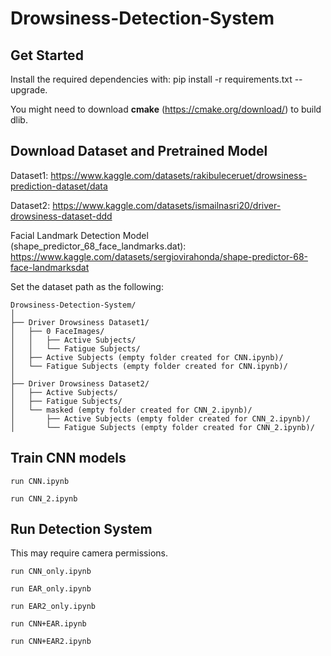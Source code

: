 # Drowsiness-Detection-System

## Get Started

Install the required dependencies with: pip install -r requirements.txt --upgrade.

You might need to download **cmake** (https://cmake.org/download/) to build dlib.

## Download Dataset and Pretrained Model

Dataset1: https://www.kaggle.com/datasets/rakibuleceruet/drowsiness-prediction-dataset/data

Dataset2: https://www.kaggle.com/datasets/ismailnasri20/driver-drowsiness-dataset-ddd

Facial Landmark Detection Model (shape_predictor_68_face_landmarks.dat): https://www.kaggle.com/datasets/sergiovirahonda/shape-predictor-68-face-landmarksdat

Set the dataset path as the following:

```
Drowsiness-Detection-System/
│
├── Driver Drowsiness Dataset1/
│   ├── 0 FaceImages/
│   │   ├── Active Subjects/
│   │   └── Fatigue Subjects/
│   ├── Active Subjects (empty folder created for CNN.ipynb)/
│   └── Fatigue Subjects (empty folder created for CNN.ipynb)/
│
├── Driver Drowsiness Dataset2/
│   ├── Active Subjects/
│   ├── Fatigue Subjects/
│   └── masked (empty folder created for CNN_2.ipynb)/
│       ├── Active Subjects (empty folder created for CNN_2.ipynb)/
│       └── Fatigue Subjects (empty folder created for CNN_2.ipynb)/
```

## Train CNN models

```
run CNN.ipynb

run CNN_2.ipynb
```


## Run Detection System

This may require camera permissions.


```
run CNN_only.ipynb

run EAR_only.ipynb

run EAR2_only.ipynb

run CNN+EAR.ipynb

run CNN+EAR2.ipynb
```


